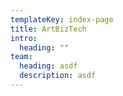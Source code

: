 ```yaml
---
templateKey: index-page
title: ArtBizTech
intro:
  heading: ""
team:
  heading: asdf
  description: asdf
---
```


